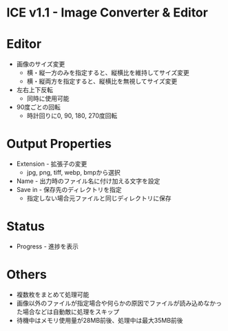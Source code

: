 # ICE v1.1 - Image Converter & Editor

# Editor
- 画像のサイズ変更
    - 横・縦一方のみを指定すると、縦横比を維持してサイズ変更
    - 横・縦両方を指定すると、縦横比を無視してサイズ変更
- 左右上下反転
    - 同時に使用可能
- 90度ごとの回転
    - 時計回りに0, 90, 180, 270度回転

# Output Properties
- Extension - 拡張子の変更
    - jpg, png, tiff, webp, bmpから選択
- Name - 出力時のファイル名に付け加える文字を設定
- Save in - 保存先のディレクトリを指定
    - 指定しない場合元ファイルと同じディレクトリに保存

# Status
- Progress - 進捗を表示

# Others
- 複数枚をまとめて処理可能
- 画像以外のファイルが指定場合や何らかの原因でファイルが読み込めなかった場合などは自動敵に処理をスキップ
- 待機中はメモリ使用量が28MB前後、処理中は最大35MB前後
